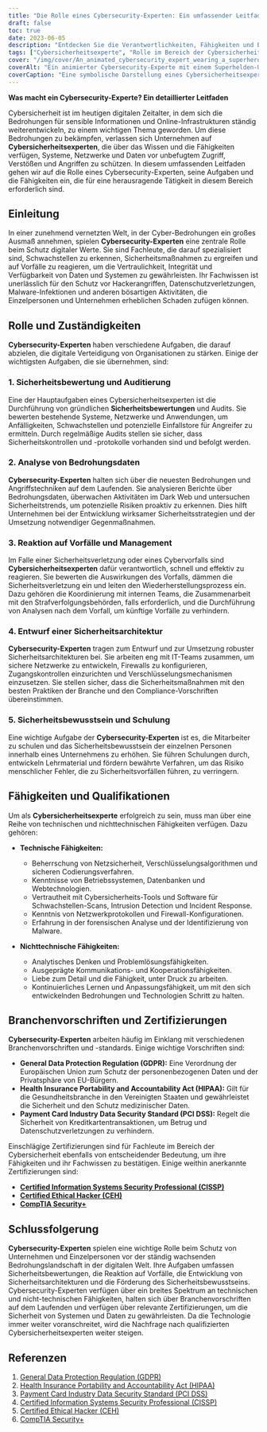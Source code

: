 ```yaml
---
title: "Die Rolle eines Cybersecurity-Experten: Ein umfassender Leitfaden zum Schutz digitaler Werte"
draft: false
toc: true
date: 2023-06-05
description: "Entdecken Sie die Verantwortlichkeiten, Fähigkeiten und Branchenvorschriften, die die Rolle eines Cybersecurity-Experten beim Schutz digitaler Ressourcen und der Bekämpfung von Cyber-Bedrohungen definieren."
tags: ["Cybersicherheitsexperte", "Rolle im Bereich der Cybersicherheit", "Verantwortlichkeiten im Bereich der Cybersicherheit", "Cybersicherheitsfähigkeiten", "Bedrohungsdaten", "Vorfallreaktion", "Sicherheitsbewusstsein", "Netzwerksicherheit", "Verschlüsselungsalgorithmen", "sichere Kodierung", "Branchenvorschriften", "GDPR", "HIPAA", "PCI DSS", "Zertifizierungen", "CISSP", "CEH", "CompTIA Sicherheit+", "Schutz digitaler Vermögenswerte", "Cyber-Bedrohungen", "Datensicherheit", "Netzwerkschutz", "Schwachstellenanalyse", "Sicherheitsprüfungen", "Malware-Erkennung", "Verhinderung von Datenschutzverletzungen", "Karriere im Bereich Cybersicherheit", "Cybersicherheitsschulung", "Cybersicherheits-Zertifizierungen", "Informationssicherheit", "Cyber-Abwehr"]
cover: "/img/cover/An_animated_cybersecurity_expert_wearing_a_superhero_cape.png"
coverAlt: "Ein animierter Cybersecurity-Experte mit einem Superhelden-Umhang, der selbstbewusst mit einem Schild in der einen und einem Schloss-Symbol in der anderen Hand steht und digitale Werte schützt."
coverCaption: "Eine symbolische Darstellung eines Cybersicherheitsexperten, der mit Wissen und Werkzeugen bewaffnet ist, um digitale Werte vor Cyberbedrohungen zu schützen."
---
```


**Was macht ein Cybersecurity-Experte? Ein detaillierter Leitfaden**

Cybersicherheit ist im heutigen digitalen Zeitalter, in dem sich die Bedrohungen für sensible Informationen und Online-Infrastrukturen ständig weiterentwickeln, zu einem wichtigen Thema geworden. Um diese Bedrohungen zu bekämpfen, verlassen sich Unternehmen auf **Cybersicherheitsexperten**, die über das Wissen und die Fähigkeiten verfügen, Systeme, Netzwerke und Daten vor unbefugtem Zugriff, Verstößen und Angriffen zu schützen. In diesem umfassenden Leitfaden gehen wir auf die Rolle eines Cybersecurity-Experten, seine Aufgaben und die Fähigkeiten ein, die für eine herausragende Tätigkeit in diesem Bereich erforderlich sind.

## Einleitung

In einer zunehmend vernetzten Welt, in der Cyber-Bedrohungen ein großes Ausmaß annehmen, spielen **Cybersecurity-Experten** eine zentrale Rolle beim Schutz digitaler Werte. Sie sind Fachleute, die darauf spezialisiert sind, Schwachstellen zu erkennen, Sicherheitsmaßnahmen zu ergreifen und auf Vorfälle zu reagieren, um die Vertraulichkeit, Integrität und Verfügbarkeit von Daten und Systemen zu gewährleisten. Ihr Fachwissen ist unerlässlich für den Schutz vor Hackerangriffen, Datenschutzverletzungen, Malware-Infektionen und anderen bösartigen Aktivitäten, die Einzelpersonen und Unternehmen erheblichen Schaden zufügen können.

## Rolle und Zuständigkeiten

**Cybersecurity-Experten** haben verschiedene Aufgaben, die darauf abzielen, die digitale Verteidigung von Organisationen zu stärken. Einige der wichtigsten Aufgaben, die sie übernehmen, sind:

### 1. Sicherheitsbewertung und Auditierung

Eine der Hauptaufgaben eines Cybersicherheitsexperten ist die Durchführung von gründlichen **Sicherheitsbewertungen** und Audits. Sie bewerten bestehende Systeme, Netzwerke und Anwendungen, um Anfälligkeiten, Schwachstellen und potenzielle Einfallstore für Angreifer zu ermitteln. Durch regelmäßige Audits stellen sie sicher, dass Sicherheitskontrollen und -protokolle vorhanden sind und befolgt werden.

### 2. Analyse von Bedrohungsdaten

**Cybersecurity-Experten** halten sich über die neuesten Bedrohungen und Angriffstechniken auf dem Laufenden. Sie analysieren Berichte über Bedrohungsdaten, überwachen Aktivitäten im Dark Web und untersuchen Sicherheitstrends, um potenzielle Risiken proaktiv zu erkennen. Dies hilft Unternehmen bei der Entwicklung wirksamer Sicherheitsstrategien und der Umsetzung notwendiger Gegenmaßnahmen.

### 3. Reaktion auf Vorfälle und Management

Im Falle einer Sicherheitsverletzung oder eines Cybervorfalls sind **Cybersicherheitsexperten** dafür verantwortlich, schnell und effektiv zu reagieren. Sie bewerten die Auswirkungen des Vorfalls, dämmen die Sicherheitsverletzung ein und leiten den Wiederherstellungsprozess ein. Dazu gehören die Koordinierung mit internen Teams, die Zusammenarbeit mit den Strafverfolgungsbehörden, falls erforderlich, und die Durchführung von Analysen nach dem Vorfall, um künftige Vorfälle zu verhindern.

### 4. Entwurf einer Sicherheitsarchitektur

**Cybersecurity-Experten** tragen zum Entwurf und zur Umsetzung robuster Sicherheitsarchitekturen bei. Sie arbeiten eng mit IT-Teams zusammen, um sichere Netzwerke zu entwickeln, Firewalls zu konfigurieren, Zugangskontrollen einzurichten und Verschlüsselungsmechanismen einzusetzen. Sie stellen sicher, dass die Sicherheitsmaßnahmen mit den besten Praktiken der Branche und den Compliance-Vorschriften übereinstimmen.

### 5. Sicherheitsbewusstsein und Schulung

Eine wichtige Aufgabe der **Cybersecurity-Experten** ist es, die Mitarbeiter zu schulen und das Sicherheitsbewusstsein der einzelnen Personen innerhalb eines Unternehmens zu erhöhen. Sie führen Schulungen durch, entwickeln Lehrmaterial und fördern bewährte Verfahren, um das Risiko menschlicher Fehler, die zu Sicherheitsvorfällen führen, zu verringern.

## Fähigkeiten und Qualifikationen

Um als **Cybersicherheitsexperte** erfolgreich zu sein, muss man über eine Reihe von technischen und nichttechnischen Fähigkeiten verfügen. Dazu gehören:

- **Technische Fähigkeiten:**
  - Beherrschung von Netzsicherheit, Verschlüsselungsalgorithmen und sicheren Codierungsverfahren.
  - Kenntnisse von Betriebssystemen, Datenbanken und Webtechnologien.
  - Vertrautheit mit Cybersicherheits-Tools und Software für Schwachstellen-Scans, Intrusion Detection und Incident Response.
  - Kenntnis von Netzwerkprotokollen und Firewall-Konfigurationen.
  - Erfahrung in der forensischen Analyse und der Identifizierung von Malware.
  
- **Nichttechnische Fähigkeiten:**
  - Analytisches Denken und Problemlösungsfähigkeiten.
  - Ausgeprägte Kommunikations- und Kooperationsfähigkeiten.
  - Liebe zum Detail und die Fähigkeit, unter Druck zu arbeiten.
  - Kontinuierliches Lernen und Anpassungsfähigkeit, um mit den sich entwickelnden Bedrohungen und Technologien Schritt zu halten.

## Branchenvorschriften und Zertifizierungen

**Cybersecurity-Experten** arbeiten häufig im Einklang mit verschiedenen Branchenvorschriften und -standards. Einige wichtige Vorschriften sind:

- **General Data Protection Regulation (GDPR):** Eine Verordnung der Europäischen Union zum Schutz der personenbezogenen Daten und der Privatsphäre von EU-Bürgern.
- **Health Insurance Portability and Accountability Act (HIPAA):** Gilt für die Gesundheitsbranche in den Vereinigten Staaten und gewährleistet die Sicherheit und den Schutz medizinischer Daten.
- **Payment Card Industry Data Security Standard (PCI DSS):** Regelt die Sicherheit von Kreditkartentransaktionen, um Betrug und Datenschutzverletzungen zu verhindern.

Einschlägige Zertifizierungen sind für Fachleute im Bereich der Cybersicherheit ebenfalls von entscheidender Bedeutung, um ihre Fähigkeiten und ihr Fachwissen zu bestätigen. Einige weithin anerkannte Zertifizierungen sind:

- [**Certified Information Systems Security Professional (CISSP)**](https://simeononsecurity.ch/articles/a-guide-to-earning-the-isc2-cissp-certification/)
- [**Certified Ethical Hacker (CEH)**](https://simeononsecurity.ch/articles/preparing-for-the-ceh-certified-ethical-hacker-certification-exam/)
- [**CompTIA Security+**](https://simeononsecurity.ch/articles/comptias-security-plus-sy0-601-what-do-you-need-to-know/)

## Schlussfolgerung

**Cybersecurity-Experten** spielen eine wichtige Rolle beim Schutz von Unternehmen und Einzelpersonen vor der ständig wachsenden Bedrohungslandschaft in der digitalen Welt. Ihre Aufgaben umfassen Sicherheitsbewertungen, die Reaktion auf Vorfälle, die Entwicklung von Sicherheitsarchitekturen und die Förderung des Sicherheitsbewusstseins. Cybersecurity-Experten verfügen über ein breites Spektrum an technischen und nicht-technischen Fähigkeiten, halten sich über Branchenvorschriften auf dem Laufenden und verfügen über relevante Zertifizierungen, um die Sicherheit von Systemen und Daten zu gewährleisten. Da die Technologie immer weiter voranschreitet, wird die Nachfrage nach qualifizierten Cybersicherheitsexperten weiter steigen.

## Referenzen

1. [General Data Protection Regulation (GDPR)](https://gdpr.eu/)
2. [Health Insurance Portability and Accountability Act (HIPAA)](https://www.hhs.gov/hipaa/index.html)
3. [Payment Card Industry Data Security Standard (PCI DSS)](https://www.pcisecuritystandards.org/)
4. [Certified Information Systems Security Professional (CISSP)](https://www.isc2.org/Certifications/CISSP)
5. [Certified Ethical Hacker (CEH)](https://www.eccouncil.org/programs/certified-ethical-hacker-ceh/)
6. [CompTIA Security+](https://www.comptia.org/certifications/security)
